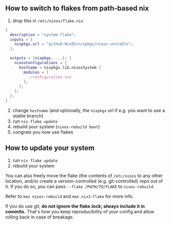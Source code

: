 ## How to switch to flakes from path-based nix

1. drop this in `/etc/nixos/flake.nix`

```nix
{
  description = "system flake";
  inputs = {
    nixpkgs.url = "github:NixOS/nixpkgs/nixos-unstable";
  };

  outputs = {nixpkgs, ...}: {
    nixosConfigurations = {
      hostname = nixpkgs.lib.nixosSystem {
        modules = [
          ./configuration.nix
        ];
      };
    };
  };
}
```

2. change `hostname` (and optionally, the `nixpkgs` url if e.g. you want to use a stable branch)
1. run `nix flake update`
1. rebuild your system (`nixos-rebuild boot`)
1. congrats you now use flakes

## How to update your system

1. run `nix flake update`
1. rebuild your system

You can also freely move the flake (the contents of `/etc/nixos` to any other location, and/or create a version-controlled (e.g. git-controlled) repo out of it.
If you do so, you can pass `--flake /PATH/TO/FLAKE` to `nixos-rebuild`.

Refer to `man nixos-rebuild` and `man nix3-flake` for more info.

If you do use git, **do not ignore the flake.lock; always include it in commits.** That's how you keep reproducibility of your config and allow rolling back in case of breakage.


